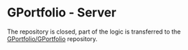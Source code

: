# GPortfolio - Server

The repository is closed, part of the logic is transferred to the [GPortfolio/GPortfolio](https://github.com/GPortfolio/GPortfolio)
repository.

